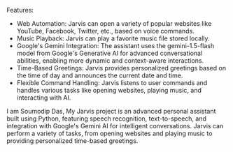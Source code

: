 Features:
- Web Automation: Jarvis can open a variety of popular websites like YouTube, Facebook, Twitter, etc., based on voice commands.
- Music Playback: Jarvis can play a favorite music file stored locally.
- Google's Gemini Integration: The assistant uses the gemini-1.5-flash model from Google's Generative AI for advanced conversational abilities, enabling more dynamic and context-aware interactions.
- Time-Based Greetings: Jarvis provides personalized greetings based on the time of day and announces the current date and time.
- Flexible Command Handling: Jarvis listens to user commands and handles various tasks like opening websites, playing music, and interacting with AI.

I am Soumodip Das, My Jarvis project is an advanced personal assistant built using Python, featuring speech recognition, text-to-speech, and integration with Google's Gemini AI for intelligent conversations. Jarvis can perform a variety of tasks, from opening websites and playing music to providing personalized time-based greetings.
